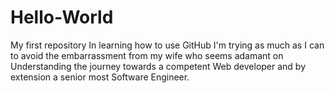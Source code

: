 # Hello-World
My first repository In learning how to use GitHub
I'm trying as much as I can to avoid the embarrassment from my wife who seems adamant on Understanding the journey towards a competent Web developer and by extension a senior most Software Engineer.
